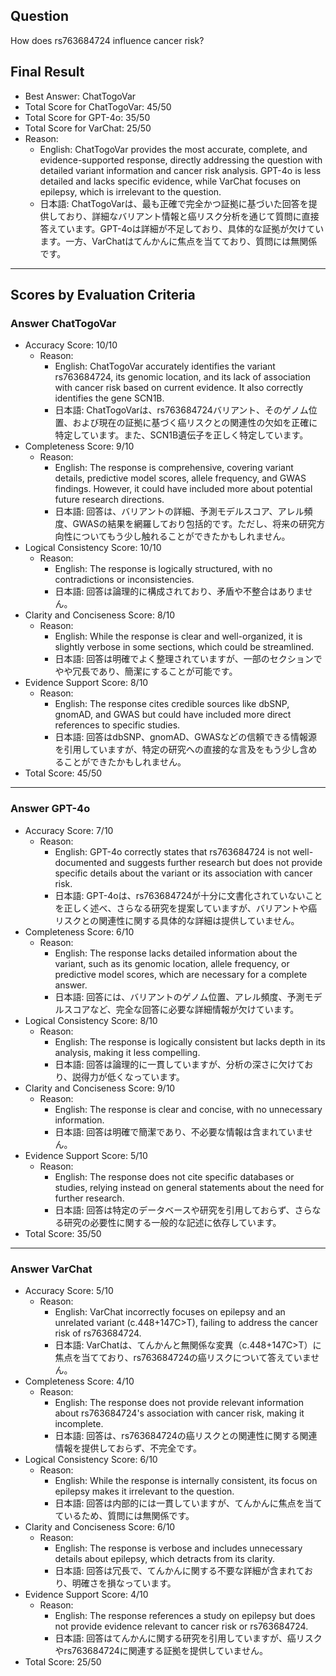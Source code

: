 ## Question

How does rs763684724 influence cancer risk?

## Final Result

- Best Answer: ChatTogoVar
- Total Score for ChatTogoVar: 45/50
- Total Score for GPT-4o: 35/50
- Total Score for VarChat: 25/50
- Reason:
  - English: ChatTogoVar provides the most accurate, complete, and evidence-supported response, directly addressing the question with detailed variant information and cancer risk analysis. GPT-4o is less detailed and lacks specific evidence, while VarChat focuses on epilepsy, which is irrelevant to the question.
  - 日本語: ChatTogoVarは、最も正確で完全かつ証拠に基づいた回答を提供しており、詳細なバリアント情報と癌リスク分析を通じて質問に直接答えています。GPT-4oは詳細が不足しており、具体的な証拠が欠けています。一方、VarChatはてんかんに焦点を当てており、質問には無関係です。

---

## Scores by Evaluation Criteria

### Answer ChatTogoVar
- Accuracy Score: 10/10
  - Reason: 
    - English: ChatTogoVar accurately identifies the variant rs763684724, its genomic location, and its lack of association with cancer risk based on current evidence. It also correctly identifies the gene SCN1B.
    - 日本語: ChatTogoVarは、rs763684724バリアント、そのゲノム位置、および現在の証拠に基づく癌リスクとの関連性の欠如を正確に特定しています。また、SCN1B遺伝子を正しく特定しています。
- Completeness Score: 9/10
  - Reason: 
    - English: The response is comprehensive, covering variant details, predictive model scores, allele frequency, and GWAS findings. However, it could have included more about potential future research directions.
    - 日本語: 回答は、バリアントの詳細、予測モデルスコア、アレル頻度、GWASの結果を網羅しており包括的です。ただし、将来の研究方向性についてもう少し触れることができたかもしれません。
- Logical Consistency Score: 10/10
  - Reason: 
    - English: The response is logically structured, with no contradictions or inconsistencies.
    - 日本語: 回答は論理的に構成されており、矛盾や不整合はありません。
- Clarity and Conciseness Score: 8/10
  - Reason: 
    - English: While the response is clear and well-organized, it is slightly verbose in some sections, which could be streamlined.
    - 日本語: 回答は明確でよく整理されていますが、一部のセクションでやや冗長であり、簡潔にすることが可能です。
- Evidence Support Score: 8/10
  - Reason: 
    - English: The response cites credible sources like dbSNP, gnomAD, and GWAS but could have included more direct references to specific studies.
    - 日本語: 回答はdbSNP、gnomAD、GWASなどの信頼できる情報源を引用していますが、特定の研究への直接的な言及をもう少し含めることができたかもしれません。
- Total Score: 45/50

---

### Answer GPT-4o
- Accuracy Score: 7/10
  - Reason: 
    - English: GPT-4o correctly states that rs763684724 is not well-documented and suggests further research but does not provide specific details about the variant or its association with cancer risk.
    - 日本語: GPT-4oは、rs763684724が十分に文書化されていないことを正しく述べ、さらなる研究を提案していますが、バリアントや癌リスクとの関連性に関する具体的な詳細は提供していません。
- Completeness Score: 6/10
  - Reason: 
    - English: The response lacks detailed information about the variant, such as its genomic location, allele frequency, or predictive model scores, which are necessary for a complete answer.
    - 日本語: 回答には、バリアントのゲノム位置、アレル頻度、予測モデルスコアなど、完全な回答に必要な詳細情報が欠けています。
- Logical Consistency Score: 8/10
  - Reason: 
    - English: The response is logically consistent but lacks depth in its analysis, making it less compelling.
    - 日本語: 回答は論理的に一貫していますが、分析の深さに欠けており、説得力が低くなっています。
- Clarity and Conciseness Score: 9/10
  - Reason: 
    - English: The response is clear and concise, with no unnecessary information.
    - 日本語: 回答は明確で簡潔であり、不必要な情報は含まれていません。
- Evidence Support Score: 5/10
  - Reason: 
    - English: The response does not cite specific databases or studies, relying instead on general statements about the need for further research.
    - 日本語: 回答は特定のデータベースや研究を引用しておらず、さらなる研究の必要性に関する一般的な記述に依存しています。
- Total Score: 35/50

---

### Answer VarChat
- Accuracy Score: 5/10
  - Reason: 
    - English: VarChat incorrectly focuses on epilepsy and an unrelated variant (c.448+147C>T), failing to address the cancer risk of rs763684724.
    - 日本語: VarChatは、てんかんと無関係な変異（c.448+147C>T）に焦点を当てており、rs763684724の癌リスクについて答えていません。
- Completeness Score: 4/10
  - Reason: 
    - English: The response does not provide relevant information about rs763684724's association with cancer risk, making it incomplete.
    - 日本語: 回答は、rs763684724の癌リスクとの関連性に関する関連情報を提供しておらず、不完全です。
- Logical Consistency Score: 6/10
  - Reason: 
    - English: While the response is internally consistent, its focus on epilepsy makes it irrelevant to the question.
    - 日本語: 回答は内部的には一貫していますが、てんかんに焦点を当てているため、質問には無関係です。
- Clarity and Conciseness Score: 6/10
  - Reason: 
    - English: The response is verbose and includes unnecessary details about epilepsy, which detracts from its clarity.
    - 日本語: 回答は冗長で、てんかんに関する不要な詳細が含まれており、明確さを損なっています。
- Evidence Support Score: 4/10
  - Reason: 
    - English: The response references a study on epilepsy but does not provide evidence relevant to cancer risk or rs763684724.
    - 日本語: 回答はてんかんに関する研究を引用していますが、癌リスクやrs763684724に関連する証拠を提供していません。
- Total Score: 25/50